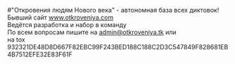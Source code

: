 #"Откровения людям Нового века" - автономная база всех диктовок!<br/>
Бывший сайт www.otkroveniya.com<br/>
Ведётся разработка и набор в команду <br/>
По всем вопросам пишите на admin@otkroveniya.tk или <br/>
на tox 932321DE48D8D667F82EBC99F243BED188C188C2D3C547849F828681EB4B7512EFE32E83F61F 
